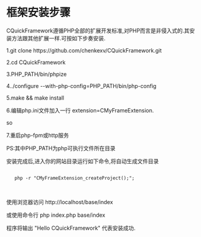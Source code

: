 <h1>框架安装步骤</h1>
<p>CQuickFramework遵循PHP全部的扩展开发标准,对PHP而言是非侵入式的.其安装方法跟其他扩展一样.可按如下步奏安装.</p>

<p>1.git clone https://github.com/chenkexv/CQuickFramework.git</p>
<p>2.cd CQuickFramework</p>
<p>3.PHP_PATH/bin/phpize</p>
<p>4../configure --with-php-config=PHP_PATH/bin/php-config</p>
<p>5.make && make install</p>
<p>6.编辑php.ini文件加入一行 extension=CMyFrameExtension.</p>so
<p>7.重启php-fpm或http服务</p>
<p>PS:其中PHP_PATH为php可执行文件所在目录</p>
<p>安装完成后,进入你的网站目录运行如下命令,将自动生成文件目录</p>
<code><br>&nbsp;&nbsp;&nbsp;php -r "CMyFrameExtension_createProject();";&nbsp;&nbsp;&nbsp;<br></code>

<p>&nbsp;</p>
<p>使用浏览器访问 http://localhost/base/index 

或使用命令行 php index.php base/index

程序将输出 "Hello CQuickFramework" 代表安装成功.
